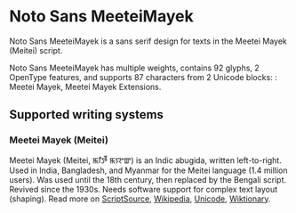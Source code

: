 
# Noto Sans MeeteiMayek

Noto Sans MeeteiMayek is a sans serif design for texts in the Meetei Mayek (Meitei) script. 

Noto Sans MeeteiMayek has multiple weights, contains 92 glyphs, 2 OpenType features, and supports 87 characters from 2 Unicode blocks: : Meetei Mayek, Meetei Mayek Extensions.


## Supported writing systems


### Meetei Mayek (Meitei)

Meetei Mayek (Meitei, ꯃꯤꯇꯩ ꯃꯌꯦꯛ) is an Indic abugida, written left-to-right. Used in India, Bangladesh, and Myanmar for the Meitei language (1.4 million users). Was used until the 18th century, then replaced by the Bengali script. Revived since the 1930s. Needs software support for complex text layout (shaping). Read more on [ScriptSource](https://scriptsource.org/scr/Mtei), [Wikipedia](https://en.wikipedia.org/wiki/ISO_15924:Mtei), [Unicode](https://www.unicode.org/versions/Unicode13.0.0/ch13.pdf#G27615), [Wiktionary](https://en.wiktionary.org/wiki/Category:Meitei_Mayek_script).

